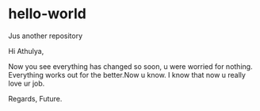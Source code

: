 # hello-world
Jus another repository

Hi Athulya,

Now you see everything has changed so soon, u were worried for nothing.
Everything works out for the better.Now u know.
I know that now u really love ur job.

Regards,
Future.
